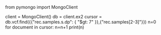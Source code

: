 from pymongo import MongoClient

client = MongoClient()
db = client.ex2
cursor = db.vcf.find({{"rec.samples.s.dp": { "$gt: 7" }},{"rec.samples[2-3]"}})
n=0
for document in cursor:
    n=n+1
print(n)
